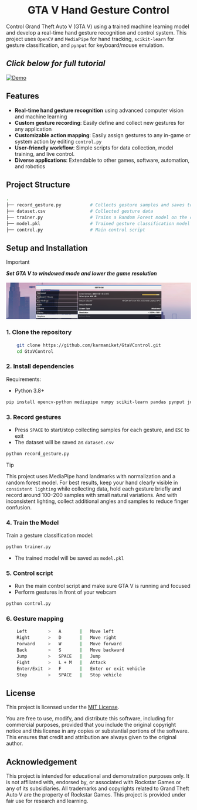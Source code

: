 <h1 align="center">GTA V Hand Gesture Control</h1>

Control Grand Theft Auto V (GTA V) using a trained machine learning model and develop a real-time hand gesture recognition and control system. This project uses `OpenCV` and `MediaPipe` for hand tracking, `scikit-learn` for gesture classification, and `pynput` for keyboard/mouse emulation.

## *Click below for full tutorial*

[![Demo](https://img.youtube.com/vi/nDHH-_-eN_k/maxresdefault.jpg)](https://youtu.be/nDHH-_-eN_k)

## Features

- **Real-time hand gesture recognition** using advanced computer vision and machine learning
- **Custom gesture recording**: Easily define and collect new gestures for any application
- **Customizable action mapping**: Easily assign gestures to any in-game or system action by editing `control.py`
- **User-friendly workflow**: Simple scripts for data collection, model training, and live control.
- **Diverse applications**: Extendable to other games, software, automation, and robotics

## Project Structure

```bash
.
├── record_gesture.py           # Collects gesture samples and saves to CSV
├── dataset.csv                 # Collected gesture data
├── trainer.py                  # Trains a Random Forest model on the collected data
├── model.pkl                   # Trained gesture classification model
├── control.py                  # Main control script
```

## Setup and Installation

> [!IMPORTANT]
> ***Set GTA V to windowed mode and lower the game resolution*** <br><br>
> ![image](resolution.png)

### 1. Clone the repository

```bash
    git clone https://github.com/karmaniket/GtaVControl.git
    cd GtaVControl
```

### 2. Install dependencies

Requirements:

- Python 3.8+
```sh
pip install opencv-python mediapipe numpy scikit-learn pandas pynput joblib
```

### 3. Record gestures

- Press `SPACE` to start/stop collecting samples for each gesture, and `ESC` to exit
- The dataset will be saved as `dataset.csv`

```sh
python record_gesture.py
```

>[!TIP]
> This project uses MediaPipe hand landmarks with normalization and a random forest model. For best results, keep your hand clearly visible in `consistent lighting` while collecting data, hold each gesture briefly and record around 100–200 samples with small natural variations. And with inconsistent lighting, collect additional angles and samples to reduce finger confusion.

### 4. Train the Model

Train a gesture classification model:

```sh
python trainer.py
```
- The trained model will be saved as `model.pkl`

### 5. Control script

- Run the main control script and make sure GTA V is running and focused
- Perform gestures in front of your webcam

```sh
python control.py
```

### 6. Gesture mapping

```bash
    Left        >   A       |   Move left
    Right       >   D       |   Move right
    Forward     >   W       |   Move forward
    Back        >   S       |   Move backward
    Jump        >   SPACE   |   Jump
    Fight       >   L + M   |   Attack
    Enter/Exit  >   F       |   Enter or exit vehicle
    Stop        >   SPACE   |   Stop vehicle
```

## License

This project is licensed under the [MIT License](LICENSE).

You are free to use, modify, and distribute this software, including for commercial purposes, provided that you include the original copyright notice and this license in any copies or substantial portions of the software. This ensures that credit and attribution are always given to the original author.

## Acknowledgement

This project is intended for educational and demonstration purposes only. It is not affiliated with, endorsed by, or associated with Rockstar Games or any of its subsidiaries. All trademarks and copyrights related to Grand Theft Auto V are the property of Rockstar Games. This project is provided under fair use for research and learning.
